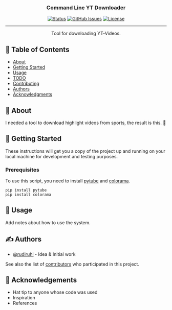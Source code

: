 <h3 align="center">Command Line YT Downloader</h3>

<div align="center">

[![Status](https://img.shields.io/badge/status-active-success.svg)]()
[![GitHub Issues](https://img.shields.io/github/issues/rudiruhl/cmd_yt_ddl)](https://github.com/rudiruhl/cmd_yt_ddl/issues)
[![License](https://img.shields.io/badge/license-MIT-blue.svg)](/LICENSE)

</div>

---

<p align="center"> Tool for downloading YT-Videos.
    <br> 
</p>

## 📝 Table of Contents

- [About](#about)
- [Getting Started](#getting_started)
- [Usage](#usage)
- [TODO](../TODO.md)
- [Contributing](../CONTRIBUTING.md)
- [Authors](#authors)
- [Acknowledgments](#acknowledgement)

## 🧐 About <a name = "about"></a>

I needed a tool to download highlight videos from sports, the result is this. 🥰

## 🏁 Getting Started <a name = "getting_started"></a>

These instructions will get you a copy of the project up and running on your local machine for development and testing purposes.

### Prerequisites

To use this script, you need to install [pytube](https://github.com/pytube/pytube) and [colorama](https://github.com/tartley/colorama).

```
pip install pytube
pip install colorama

```

## 🎈 Usage <a name="usage"></a>

Add notes about how to use the system.

## ✍️ Authors <a name = "authors"></a>

- [@rudiruhl](https://github.com/rudiruhl) - Idea & Initial work

See also the list of [contributors](https://github.com/rudiruhl/cmd_yt_ddl/graphs/contributors) who participated in this project.

## 🎉 Acknowledgements <a name = "acknowledgement"></a>

- Hat tip to anyone whose code was used
- Inspiration
- References
